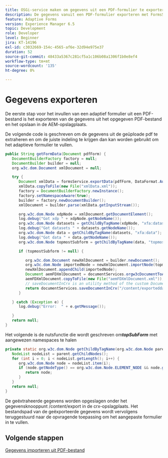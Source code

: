```yaml
---
title: OSGi-service maken om gegevens uit een PDF-formulier te exporteren
description: De gegevens vanuit een PDF-formulier exporteren met FormsService API
feature: Adaptive Forms
version: Experience Manager 6.5
topic: Development
role: Developer
level: Beginner
jira: KT-14196
exl-id: c3032669-154c-4565-af6e-32d94e975e37
duration: 52
source-git-commit: 48433a5367c281cf5a1c106b08a1306f1b0e8ef4
workflow-type: tm+mt
source-wordcount: '135'
ht-degree: 0%

---
```


# Gegevens exporteren

De eerste stap voor het invullen van een adaptief formulier uit een PDF-bestand is het exporteren van de gegevens uit het opgegeven PDF-bestand en het opslaan in de AEM-opslagplaats.

De volgende code is geschreven om de gegevens uit de geüploade pdf te extraheren en om de juiste indeling te krijgen dan kan worden gebruikt om het adaptieve formulier te vullen.

```java
public String getFormData(Document pdfForm) {
   DocumentBuilderFactory factory = null;
   DocumentBuilder builder = null;
   org.w3c.dom.Document xmlDocument = null;

   try {
      Document xmlData = formsService.exportData(pdfForm, DataFormat.Auto);
      xmlData.copyToFile(new File("xmlData.xml"));
      factory = DocumentBuilderFactory.newInstance();
      factory.setNamespaceAware(true);
      builder = factory.newDocumentBuilder();
      xmlDocument = builder.parse(xmlData.getInputStream());

      org.w3c.dom.Node xdpNode = xmlDocument.getDocumentElement();
      log.debug("Got xdp " + xdpNode.getNodeName());
      org.w3c.dom.Node datasets = getChildByTagName(xdpNode, "xfa:datasets");
      log.debug("Got datasets " + datasets.getNodeName());
      org.w3c.dom.Node data = getChildByTagName(datasets, "xfa:data");
      log.debug("Got data " + data.getNodeName());
      org.w3c.dom.Node topmostSubform = getChildByTagName(data, "topmostSubform");

      if (topmostSubform != null) {

         org.w3c.dom.Document newXmlDocument = builder.newDocument();
         org.w3c.dom.Node importedNode = newXmlDocument.importNode(topmostSubform, true);
         newXmlDocument.appendChild(importedNode);
         Document aemFDXmlDocument = documentServices.orgw3cDocumentToAEMFDDocument(newXmlDocument);
         aemFDXmlDocument.copyToFile(new File("aemFDXmlDocument.xml"));
         // saveDocumentInCrx is an utility method of the custom DocumentServices service. 
         return documentServices.saveDocumentInCrx("/content/exporteddata", ".xml", aemFDXmlDocument);
      }

   } catch (Exception e) {
      log.debug("Error:  " + e.getMessage());

   }
   return null;
}
```

Het volgende is de nutsfunctie die wordt geschreven om _&#x200B;**topSubForm**&#x200B;_ met aangewezen namespaces te halen

```java
private static org.w3c.dom.Node getChildByTagName(org.w3c.dom.Node parent, String tagName) {
   NodeList nodeList = parent.getChildNodes();
   for (int i = 0; i < nodeList.getLength(); i++) {
      org.w3c.dom.Node node = nodeList.item(i);
      if (node.getNodeType() == org.w3c.dom.Node.ELEMENT_NODE && node.getNodeName().equals(tagName)) {
         return node;
      }
   }
   return null;
}
```

De geëxtraheerde gegevens worden opgeslagen onder het gegevensknooppunt /content/export in de crx-opslagplaats. Het bestandspad van de geëxporteerde gegevens wordt vervolgens teruggestuurd naar de opvragende toepassing om het aangepaste formulier in te vullen.

## Volgende stappen

[Gegevens importeren uit PDF-bestand](./populate-adaptive-form.md)
